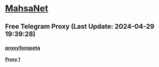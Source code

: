 
# [MahsaNet](https://t.me/mahsa_net)
## Free Telegram Proxy (Last Update: 2024-04-29 19:39:28)
### [proxyforopeta](https://t.me/proxyforopeta)
#### [Proxy 1](tg://proxy?server=89.41.181.118&port=443&secret=ee1603010200010001fc030386e24c3add76616e2e6e616a76612e636f6d)

    